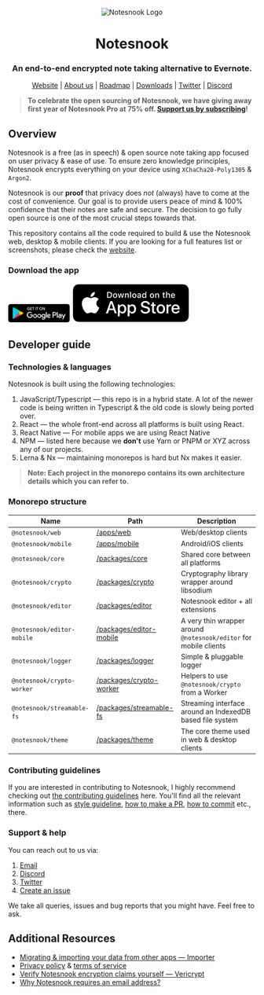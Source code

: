 <p align="center">
<img style="align:center;" src="https://notesnook.com/logo.svg" alt="Notesnook Logo" width="100" />
</p>

<h1 align="center">Notesnook</h1>
<h3 align="center">An end-to-end encrypted note taking alternative to Evernote.</h3>
<p align="center">
<a href="https://notesnook.com/">Website</a> | <a href="https://notesnook.com/about">About us</a> | <a href="https://notesnook.com/roadmap">Roadmap</a> | <a href="https://notesnook.com/downloads">Downloads</a> | <a href="https://twitter.com/@notesnook">Twitter</a> | <a href="https://discord.gg/5davZnhw3V">Discord</a>
</p>

> **To celebrate the open sourcing of Notesnook, we have giving away first year of Notesnook Pro at 75% off. [Support us by subscribing](https://app.notesnook.com/#/buy/yearly/OPENSOURCE)!**

## Overview

Notesnook is a free (as in speech) & open source note taking app focused on user privacy & ease of use. To ensure zero knowledge principles, Notesnook encrypts everything on your device using `XChaCha20-Poly1305` & `Argon2`.

Notesnook is our **proof** that privacy does _not_ (always) have to come at the cost of convenience. Our goal is to provide users peace of mind & 100% confidence that their notes are safe and secure. The decision to go fully open source is one of the most crucial steps towards that.

This repository contains all the code required to build & use the Notesnook web, desktop & mobile clients. If you are looking for a full features list or screenshots, please check the [website](https://notesnook.com/).

### Download the app
 <a href='https://play.google.com/store/apps/details?id=com.streetwriters.notesnook'><kbd><img height="38" src="download_badges/download_on_the_play_store_badge.svg" alt="Get it on Google Play" /></kbd></a>
 <a href='https://apps.apple.com/us/app/notesnook-take-private-notes/id1544027013'><kbd><img src="download_badges/download_on_the_app_store_badge.svg" alt="Download on App Store" /></kbd></a>

## Developer guide

### Technologies & languages

Notesnook is built using the following technologies:

1. JavaScript/Typescript — this repo is in a hybrid state. A lot of the newer code is being written in Typescript & the old code is slowly being ported over.
2. React — the whole front-end across all platforms is built using React.
3. React Native — For mobile apps we are using React Native
4. NPM — listed here because we **don't** use Yarn or PNPM or XYZ across any of our projects.
5. Lerna & Nx — maintaining monorepos is hard but Nx makes it easier.

> **Note: Each project in the monorepo contains its own architecture details which you can refer to.**

### Monorepo structure

| Name                       | Path                                     | Description                                                       |
| -------------------------- | ---------------------------------------- | ----------------------------------------------------------------- |
| `@notesnook/web`           | [/apps/web][web]                         | Web/desktop clients                                               |
| `@notesnook/mobile`        | [/apps/mobile][mobile]                   | Android/iOS clients                                               |
| `@notesnook/core`          | [/packages/core][core]                   | Shared core between all platforms                                 |
| `@notesnook/crypto`        | [/packages/crypto][crypto]               | Cryptography library wrapper around libsodium                     |
| `@notesnook/editor`        | [/packages/editor][editor]               | Notesnook editor + all extensions                                 |
| `@notesnook/editor-mobile` | [/packages/editor-mobile][editor-mobile] | A very thin wrapper around `@notesnook/editor` for mobile clients |
| `@notesnook/logger`        | [/packages/logger][logger]               | Simple & pluggable logger                                         |
| `@notesnook/crypto-worker` | [/packages/crypto-worker][crypto-worker] | Helpers to use `@notesnook/crypto` from a Worker                  |
| `@notesnook/streamable-fs` | [/packages/streamable-fs][streamable-fs] | Streaming interface around an IndexedDB based file system         |
| `@notesnook/theme`         | [/packages/theme][theme]                 | The core theme used in web & desktop clients                      |

[web]: /apps/web
[mobile]: /apps/mobile
[core]: /packages/core
[crypto]: /packages/crypto
[editor]: /packages/editor
[editor-mobile]: /packages/editor-mobile
[logger]: /packages/logger
[crypto-worker]: /packages/crypto-worker
[streamable-fs]: /packages/streamable-fs
[theme]: /packages/theme

### Contributing guidelines

If you are interested in contributing to Notesnook, I highly recommend checking out [the contributing guidelines](/CONTRIBUTING.md) here. You'll find all the relevant information such as [style guideline](/CONTRIBUTING.md#style-guidelines), [how to make a PR](/CONTRIBUTING.md#opening--submitting-a-pull-request), [how to commit](/CONTRIBUTING.md#commit-guidelines) etc., there.

### Support & help

You can reach out to us via:

1. [Email](mailto:support@streetwriters.co)
2. [Discord](https://discord.gg/5davZnhw3V)
3. [Twitter](https://twitter.com/notesnook)
4. [Create an issue](https://github.com/streetwriters/notesnook/issues/new)

We take all queries, issues and bug reports that you might have. Feel free to ask.

## Additional Resources

- [Migrating & importing your data from other apps — Importer](https://importer.notesnook.com/)
- [Privacy policy](https://notesnook.com/privacy) & [terms of service](https://notesnook.com/terms)
- [Verify Notesnook encryption claims yourself — Vericrypt](https://vericrypt.notesnook.com/)
- [Why Notesnook requires an email address?](https://blog.notesnook.com/why-notesnook-requires-an-email-address/)
